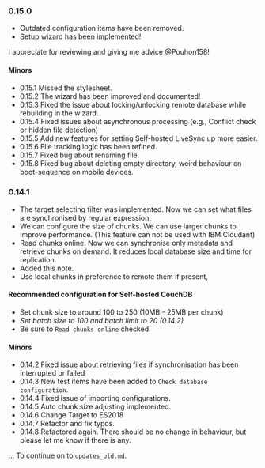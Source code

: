 ### 0.15.0
- Outdated configuration items have been removed. 
- Setup wizard has been implemented!

I appreciate for reviewing and giving me advice @Pouhon158!

#### Minors
- 0.15.1 Missed the stylesheet.
- 0.15.2 The wizard has been improved and documented!
- 0.15.3 Fixed the issue about locking/unlocking remote database while rebuilding in the wizard.
- 0.15.4 Fixed issues about asynchronous processing (e.g., Conflict check or hidden file detection)
- 0.15.5 Add new features for setting Self-hosted LiveSync up more easier.
- 0.15.6 File tracking logic has been refined.
- 0.15.7 Fixed bug about renaming file.
- 0.15.8 Fixed bug about deleting empty directory, weird behaviour on boot-sequence on mobile devices.

### 0.14.1
- The target selecting filter was implemented.
  Now we can set what files are synchronised by regular expression.
- We can configure the size of chunks.
  We can use larger chunks to improve performance.
  (This feature can not be used with IBM Cloudant)
-  Read chunks online.
  Now we can synchronise only metadata and retrieve chunks on demand. It reduces local database size and time for replication.
- Added this note.
- Use local chunks in preference to remote them if present,

#### Recommended configuration for Self-hosted CouchDB
- Set chunk size to around 100 to 250 (10MB - 25MB per chunk)
- *Set batch size to 100 and batch limit to 20 (0.14.2)*
- Be sure to `Read chunks online` checked.

#### Minors
- 0.14.2 Fixed issue about retrieving files if synchronisation has been interrupted or failed
- 0.14.3 New test items have been added to `Check database configuration`.
- 0.14.4 Fixed issue of importing configurations.
- 0.14.5 Auto chunk size adjusting implemented.
- 0.14.6 Change Target to ES2018
- 0.14.7 Refactor and fix typos.
- 0.14.8 Refactored again. There should be no change in behaviour, but please let me know if there is any.

... To continue on to `updates_old.md`.
